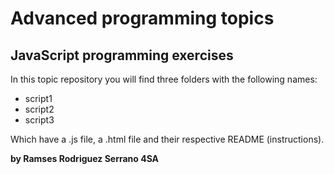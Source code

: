 # Advanced programming topics
## JavaScript programming exercises

In this topic repository you will find three folders with the following names:

* script1
* script2
* script3


Which have a .js file, a .html file and their respective README (instructions).



**by Ramses Rodriguez Serrano 4SA**
